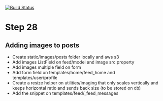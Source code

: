 [![Build Status](https://travis-ci.com/jorge-3/flaskbook.svg?token=CpgTPHGMFe4PoRnkeQqo&branch=master)](https://travis-ci.com/jorge-3/flaskbook)

# Step 28
    
## Adding images to posts
- Create static/images/posts folder locally and aws s3
- Add images ListField on feed/model and image src property
- Add images multiple field on form
- Add form field on templates/home/feed_home and templates/user/profile
- Create a resize helper on utilities/imaging that only scales vertically and keeps horizontal ratio and sends back size (to be stored on db)
- Add the snippet on templates/feed/_feed_messages
